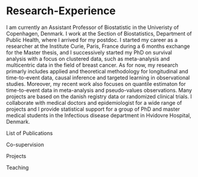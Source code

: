 # Research-Experience

I am currently an Assistant Professor of Biostatistic in the Univeristy of Copenhagen, Denmark. 
I work at the Section of Biostatistics, Department of Public Health, where I arrived for my postdoc. I started my career as a researcher at the Institute Curie, Paris, France during a 6 months exchange for the Master thesis, and I successively started my PhD on survival analysis with a focus on clustered data, such as meta-analysis and multicentric data in the field of breast cancer. As for now, my research primarly includes applied and theoretical methodology for longitudinal and time-to-event data, causal inference and targeted learning in observational studies. Moreover, my recent work also focuses on quantile estimaton for time-to-event data in meta-analysis and pseudo-values observations. Many projects are based on the danish registry data or randomized clinical trials. I collaborate with medical doctors and epidemiologist for a wide range of projects and I provide statistical support for a group of PhD and master medical students in the Infectious disease department in Hvidovre Hospital, Denmark. 

List of Publications

Co-supervision

Projects

Teaching
